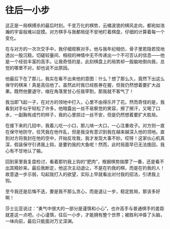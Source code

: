 # 往后一小步

这正是一局棋搏杀的最后时刻。千变万化的棋势，云橘波诡的棋风走向，都宛如浩瀚的宇宙般难以捉摸。对方棋手与我都局促不安地盯着棋盘，仔细的计算着每一个变化。

在与对方的一次次交手中，我仔细观察对手。他与我年纪相仿，骨子里若隐若现地透出一股沉稳。切磋较量间、相视的神情中无不传递出一个不可否认的信息——他是一个经验丰富的高手。让我奇怪的是，此刻棋盘上的局势却一股脑地倒向我，总觉的哪里不对，却也说不出原因。

他最后下在了那儿，我实在看不出来他的意图：什么？想了那么久，竟然下出这么保守的棋来！真是高估他了。虽然此时我已经胜券在握，但我仍然想着要扩大战果。既然他要退守，缩在角落里甘心任我宰割，那我就不客气了！

我当即飞起一子，在对方的领地中打入，心里不由得乐开了花。然而奇怪的是，我看到对手似乎轻松了许多，他暗露出一丝不易察觉的笑容，擦了擦汗，又喝了口水，一副胸有成竹的样子，我的心里掠过一丝不安，但是仍然想着要扩大胜局。

在接下来的几招中，我着儿吃一小口，那儿啃一大口，一心注重收子。对方则一直在保守地防守，任凭我在他作乱，但是我没有意识到我在越来越深入他的领地。直到对方将我封在他的空中，开始反攻我，我才发现大事不妙。哎呀！这家伙心机真深，假装保守引诱我上钩，是要钓我的大鱼呢！然而，此时局面早已无法挽回，我心有不甘地认了输。

回到家里我复盘检讨，看着那钓我上钩的“肥肉”，根据棋势揣摩了一番，还是看不出其精妙来。最后我断定，他这次主动退让，不是在钓我的棋，而是在钓我的人！故意退一步示弱，勾起我打入的欲望，实际上早就看出对付我的招法，引诱我上钩。

至今我还是后悔不迭，要是我不那么贪心，而是退让一步，稳定胜局，那该多好啊！

莎士比亚说过：“勇气中很大的一部分是谨慎和小心”，也许高手与普通棋手的差距就差这一点吧。小心谨慎，往后一小步，才能拥有整个世界；被胜利冲昏了头脑，一味向前，最后只能面对万丈深渊。

